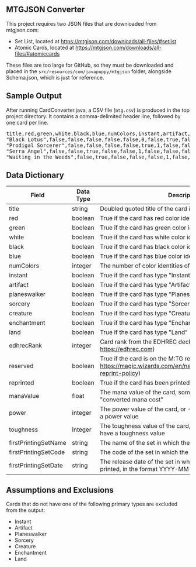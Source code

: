 ## MTGJSON Converter

This project requires two JSON files that are downloaded from mtgjson.com:

- Set List, located at https://mtgjson.com/downloads/all-files/#setlist
- Atomic Cards, located at https://mtgjson.com/downloads/all-files/#atomiccards

These files are too large for GitHub, so they must be downloaded and placed in the
`src/resources/com/javapuppy/mtgjson` folder, alongside Schema.json, which is
just for reference.

## Sample Output
After running CardConverter.java, a CSV file (`mtg.csv`) is produced in the top project directory. It contains a comma-delimited header line, followed by one card per line.
<pre>
title,red,green,white,black,blue,numColors,instant,artifact,planeswalker,sorcery,creature,enchantment,land,edhrecRank,reserved,reprinted,manaValue,power,toughness,firstPrintingSetName,firstPrintingSetCode,firstPrintingDate
"Black Lotus",false,false,false,false,false,0,false,true,false,false,false,false,false,0,false,true,0.000000,-1,-1,Limited Edition Alpha,LEA,1993-08-05
"Prodigal Sorcerer",false,false,false,false,true,1,false,false,false,false,true,false,false,7326,false,true,3.000000,1,1,Limited Edition Alpha,LEA,1993-08-05
"Serra Angel",false,false,true,false,false,1,false,false,false,false,true,false,false,8330,false,true,5.000000,4,4,Limited Edition Alpha,LEA,1993-08-05
"Waiting in the Weeds",false,true,false,false,false,1,false,false,false,true,false,false,false,13630,false,true,3.000000,-1,-1,Mirage,MIR,1996-10-08
</pre>

## Data Dictionary
| Field                | Data Type | Description                                                                                                                 |
|----------------------|-----------|-----------------------------------------------------------------------------------------------------------------------------|
| title                | string    | Doubled quoted title of the card in ASCII characters                                                                        |
| red                  | boolean   | True if the card has red color identity                                                                                     |
| green                | boolean   | True if the card has green color identity                                                                                   |
| white                | boolean   | True if the card has white color identity                                                                                   |
| black                | boolean   | True if the card has black color identity                                                                                   |
| blue                 | boolean   | True if the card has blue color identity                                                                                    |
| numColors            | integer   | The number of color identities of the card, 0-5                                                                             |
| instant              | boolean   | True if the card has type "Instant"                                                                                         |
| artifact             | boolean   | True if the card has type "Artifact"                                                                                        |
| planeswalker         | boolean   | True if the card has type "Planeswalker"                                                                                    |
| sorcery              | boolean   | True if the card has type "Sorcery"                                                                                         |
| creature             | boolean   | True if the card has type "Creature"                                                                                        |
| enchantment          | boolean   | True if the card has type "Enchantment"                                                                                     |
| land                 | boolean   | True if the card has type "Land"                                                                                            |
| edhrecRank           | integer   | Card rank from the EDHREC deck-analysis tool (see https://edhrec.com)                                                       |
| reserved             | boolean   | True if the card is on the M:TG reserved list (see https://magic.wizards.com/en/news/announcements/official-reprint-policy) |
| reprinted            | boolean   | True if the card has been printed in more than one card set                                                                 |
| manaValue            | float     | The mana value of the card, sometimes referred to as the "converted mana cost"                                              |
| power                | integer   | The power value of the card, or -1 if the card does not have a power value                                                  |
| toughness            | integer   | The toughness value of the card, or -1 if the card does not have a toughness value                                          |
| firstPrintingSetName | string    | The name of the set in which the card was first printed                                                                     |
| firstPrintingSetCode | string    | The code of the set in which the card was first printed                                                                     |
| firstPrintingSetDate | string    | The release date of the set in which the card was first printed, in the format YYYY-MM-DD                                   |

## Assumptions and Exclusions
Cards that do not have one of the following primary types are excluded from the output:
- Instant
- Artifact
- Planeswalker
- Sorcery
- Creature
- Enchantment
- Land